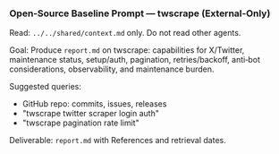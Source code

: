 ### Open‑Source Baseline Prompt — twscrape (External‑Only)

Read: `../../shared/context.md` only. Do not read other agents.

Goal: Produce `report.md` on twscrape: capabilities for X/Twitter, maintenance status, setup/auth, pagination, retries/backoff, anti‑bot considerations, observability, and maintenance burden.

Suggested queries:
- GitHub repo: commits, issues, releases
- "twscrape twitter scraper login auth"
- "twscrape pagination rate limit"

Deliverable: `report.md` with References and retrieval dates.


